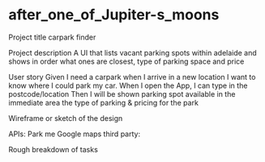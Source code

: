 # after_one_of_Jupiter-s_moons


Project title
carpark finder

Project description
  A UI that lists vacant parking spots within
  adelaide and shows in order what ones are closest, type of parking space and price

User story
   Given I need a carpark when I arrive in a new location
   I want to know where I could park my car.
   When I open the App, I can type in the postcode/location
   Then I will be shown parking spot available in the immediate area
      the type of parking & pricing for the park

Wireframe or sketch of the design


APIs:
  Park me
  Google maps
  third party: 

Rough breakdown of tasks
